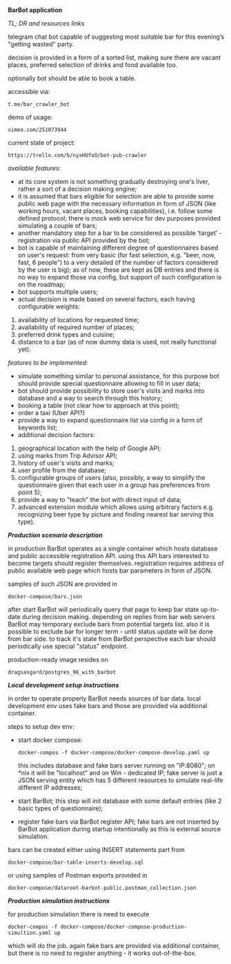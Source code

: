 **BarBot application**

_TL; DR and resources links_

telegram chat bot capable of suggesting most suitable bar for this evening’s "getting wasted" party.

decision is provided in a form of a sorted list, making sure there are vacant places, preferred selection of drinks and food available too.

optionally bot should be able to book a table.

accessible via:

`t.me/bar_crawler_bot`

demo of usage:

`vimeo.com/251073944`

current state of project:

`https://trello.com/b/nyxHUfoO/bot-pub-crawler`

_available features:_

- at its core system is not something gradually destroying one's liver, rather a sort of a decision making engine;
- it is assumed that bars eligible for selection are able to provide some public web page with the necessary information 
  in form of JSON (like working hours, vacant places, booking capabilities), i.e. follow some defined protocol;
  there is mock web service for dev purposes provided simulating a couple of bars; 
- another mandatory step for a bar to be considered as possible ‘target’ - registration via public API provided by the bot;
- bot is capable of maintaining different degree of questionnaires based on user's request:
  from very basic (for fast selection, e.g. "beer, now, fast, 6 people") to a very detailed (if the number of factors considered by the user is big);
  as of now, these are kept as DB entries and there is no way to expand those via config, but support of such configuration is on the roadmap;
- bot supports multiple users;
- actual decision is made based on several factors, each having configurable weights:
1) availability of locations for requested time;
2) availability of required number of places;
3) preferred drink types and cuisine;
4) distance to a bar (as of now dummy data is used, not really functional yet).

_features to be implemented:_

- simulate something similar to personal assistance, for this purpose bot should provide special questionnaire allowing to fill in user data;
- bot should provide possibility to store user's visits and marks into database and a way to search through this history;
- booking a table (not clear how to approach at this point);
- order a taxi (Uber API?)
- provide a way to expand questionnaire list via config in a form of keywords list; 
- additional decision factors:
1) geographical location with the help of Google API;
2) using marks from Trip Advisor API;
3) history of user's visits and marks;
4) user profile from the database;
5) configurable groups of users
   (also, possibly, a way to simplify the questionnaire given that each user in a group has preferences from point 5);
6) provide a way to "teach" the bot with direct input of data;
7) advanced extension module which allows using arbitrary factors
   e.g. recognizing beer type by picture and finding nearest bar serving this type).


***Production scenario description***

in production BarBot operates as a single container which hosts database and public accessible registration API.
using this API bars interested to become targets should register themselves.
registration requires address of public available web page which hosts bar parameters in form of JSON.

samples of such JSON are provided in
  
`docker-compose/bars.json`

after start BarBot will periodically query that page to keep bar state up-to-date during decision making.
depending on replies from bar web servers BarBot may temporary exclude bars from potential targets list.
also it is possible to exclude bar for longer term - until status update will be done from bar side.
to track it's state from BarBot perspective each bar should periodically use special "status" endpoint.

production-ready image resides on

`dragsasgard/postgres_96_with_barbot`


***Local development setup instructions***

in order to operate properly BarBot needs sources of bar data.
local development env uses fake bars and those are provided via additional container.

steps to setup dev env:
- start docker compose:

  `docker-compos -f docker-compose/docker-compose-develop.yaml up`
  
  this includes database and fake bars server running on "IP:8080"; on *nix it will be "localhost" and on Win - dedicated IP; 
  fake server is just a JSON serving entity which has 5 different resources to simulate real-life different IP addresses;
- start BarBot;
  this step will init database with some default entries (like 2 basic types of questionnaire);
- register fake bars via BarBot register API;
  fake bars are not inserted by BarBot application during startup intentionally as this is external source simulation.
  
bars can be created either using INSERT statements part from

`docker-compose/bar-table-inserts-develop.sql`

or using samples of Postman exports provided in

`docker-compose/dataroot-barbot-public.postman_collection.json`


***Production simulation instructions***

for production simulation there is need to execute

`docker-compos -f docker-compose/docker-compose-production-simultion.yaml up`
 
which will do the job.
again fake bars are provided via additional container, but there is no need to register anything - it works out-of-the-box.
